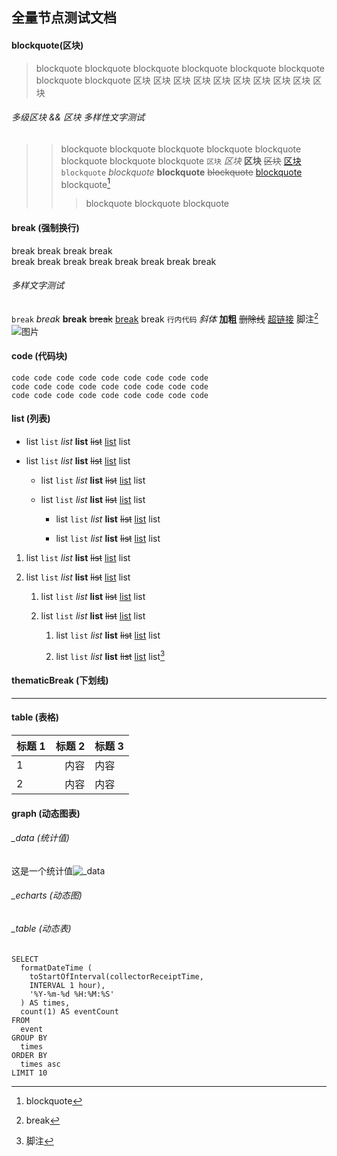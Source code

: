 ## 全量节点测试文档

#### blockquote(区块)

> blockquote blockquote blockquote blockquote blockquote blockquote blockquote blockquote
> 区块 区块 区块 区块 区块 区块 区块 区块 区块 区块

###### 多级区块 && 区块 多样性文字测试

> > blockquote blockquote blockquote blockquote blockquote blockquote blockquote blockquote
> > `区块` *区块* **区块** ~~区块~~ [区块](区块) `blockquote` *blockquote* **blockquote** ~~blockquote~~ [blockquote](blockquote) blockquote[^1]
> >
> > > blockquote blockquote blockquote

[^1]: blockquote

#### break (强制换行)

break break break break\
break break break break break break break break

###### 多样文字测试

`break` *break* **break** ~~break~~ [break](break) break
`行内代码` *斜体* **加粗** ~~删除线~~ [超链接](超链接) 脚注[^2] ![图片](https://www.dbappsecurity.com.cn/Upload/image/20211008/20211008102715_5530.png)

[^2]: break

#### code (代码块)

    code code code code code code code code code
    code code code code code code code code code
    code code code code code code code code code

#### list (列表)

*   list `list` *list* **list** ~~list~~ [list](list) list

*   list `list` *list* **list** ~~list~~ [list](list) list

    *   list `list` *list* **list** ~~list~~ [list](list) list

    *   list `list` *list* **list** ~~list~~ [list](list) list

        *   list `list` *list* **list** ~~list~~ [list](list) list

        *   list `list` *list* **list** ~~list~~ [list](list) list

1.  list `list` *list* **list** ~~list~~ [list](list) list

2.  list `list` *list* **list** ~~list~~ [list](list) list

    1.  list `list` *list* **list** ~~list~~ [list](list) list

    2.  list `list` *list* **list** ~~list~~ [list](list) list

        1.  list `list` *list* **list** ~~list~~ [list](list) list

        2.  list `list` *list* **list** ~~list~~ [list](list) list[^3]

[^3]: 脚注

#### thematicBreak (下划线)

***

#### table (表格)

| 标题 1 | 标题 2 | 标题 3 |
| ---- | ---: | :--- |
| 1    |   内容 | 内容   |
| 2    |   内容 | 内容   |

#### graph (动态图表)

###### \_data (统计值)

这是一个统计值![\_data](<select count(*) as eventCount from event>)

###### \_echarts (动态图)

###### \_table (动态表)

```_table
SELECT
  formatDateTime (
    toStartOfInterval(collectorReceiptTime,
    INTERVAL 1 hour),
    '%Y-%m-%d %H:%M:%S'
  ) AS times,
  count(1) AS eventCount
FROM
  event
GROUP BY
  times
ORDER BY
  times asc
LIMIT 10
```
